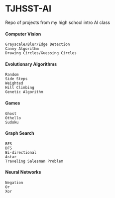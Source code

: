 # TJHSST-AI

Repo of projects from my high school intro AI class

#### Computer Vision
	Grayscale/Blur/Edge Detection
	Canny Algorithm
	Drawing Circles/Guessing Circles

#### Evolutionary Algorithms
	Random
	Side Steps
	Weighted
	Hill Climbing
	Genetic Algorithm

#### Games
	Ghost
	Othello
	Sudoku

#### Graph Search 
	BFS
	DFS
	Bi-directional
	Astar
	Traveling Salesman Problem

#### Neural Networks
	Negation
	Or
	Xor
	



